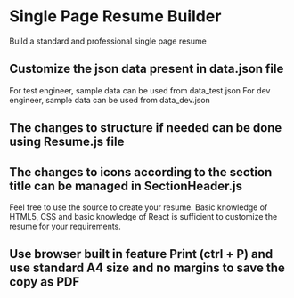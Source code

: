 # Single Page Resume Builder
Build a standard and professional single page resume

## Customize the json data present in data.json file
For test engineer, sample data can be used from data_test.json
For dev engineer, sample data can be used from data_dev.json

## The changes to structure if needed can be done using Resume.js file
## The changes to icons according to the section title can be managed in SectionHeader.js

Feel free to use the source to create your resume.
Basic knowledge of HTML5, CSS and basic knowledge of React is sufficient to customize the resume for your requirements.

## Use browser built in feature Print (ctrl + P) and use standard A4 size and no margins to save the copy as PDF

